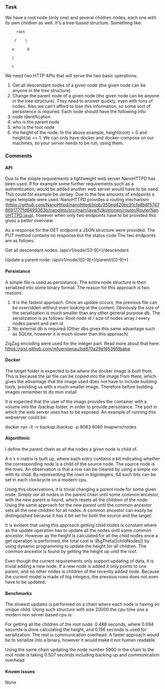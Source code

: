 ### Task

We have a root node (only one) and several children nodes, each one with its own children as well. It's a tree-based structure. 
Something like:

         root

        /    \

       a      b

       |

       c

We need two HTTP APIs that will serve the two basic operations:
1) Get all descendant nodes of a given node (the given node can be anyone in the tree structure).
2) Change the parent node of a given node (the given node can be anyone in the tree structure).
They need to answer quickly, even with tons of nodes. Also,we can't afford to lose this information, so some sort of persistence is required.
Each node should have the following info:
1) node identification
2) who is the parent node
3) who is the root node
4) the height of the node. In the above example, height(root) = 0 and height(a) == 1.
We can only have docker and docker-compose on our machines, so your server needs to be run, using them.

### Comments

#### API

Due to the simple requirements a lightweight web server NanoHTTPD has been used. If for example some further requirements such 
as a authentication, would be added another web server would have to be used. This could for example be Jersey. 
Due to the few amounts of endpoints a regex template were used. NanoHTTPD provides a routing mechanism 
(https://github.com/NanoHttpd/nanohttpd/blob/350ed420bc91cfa8b6f57478691777fd6499363b/nanolets/src/main/java/fi/iki/elonen/router/RouterNanoHTTPD.java), 
however when only two endpoints have to be provided this gives a better overview. 

As a response for the GET endpoint a JSON structure were provided. The PUT method contains no response but the status code
The two endpoints are as follows:  

Get all descendant nodes: /api/v1/node/([0-9]+)/descendant

Update a parent node: /api/v1/node/([0-9]+)/parent/([0-9]+)

#### Persistance

A simple file is used as persistance. The entire node structure is then serialized into some binary format. 
The reason for this approach is two reasons: 

1. It is the fastest approach. Once an update occurs, the previous file can be overridden without even looking at the content.
Obviously the size of the serialization is much smaller than any other general purpose db. 
The serialization is as follows: Root node id / size of nodes array / every nodes parent and own id
2. No external db is required (Other dbs gives this same advantage such as SQLite, however it is much slower than this approach)

ZigZag encoding were used for the integer part. Read more about that here: https://gist.github.com/mfuerstenau/ba870a29e16536fdbaba

#### Docker

The target folder is expected to be where the docker image is built from. This is because the jar file can be copied into the 
image from there, which gives the advantage that the image used does not have to include building tools, providing us with
a much smaller image. Therefore before building images remember to do mvn install

It is expected that the user of the image provides the container with a volume into the /backup folder, in order to provide persistance. The port 
in which the web server uses has to be exposed. An example of running this webserver could be: 

docker run -it -v backup:/backup -p 8083:8080 lmapwns/nodes

#### Algorithmic

I define the parent chain as all the nodes a given node is child of.

A n x n matrix is built up, where each entry contains a bit indicating whether the corresponding node is a child of the source node. 
The source node is the rows. An observation is that a row can be cleared by using a simple xor with its child. By representing the
 rows in bigintegers, 64 such bits can be set in each clockcycle on a modern cpu. 
 
Using this observations, it is trivial changing a parent node for some given node. Simply xor all nodes in the parent chain until some common
ancestor, with the new parent is found, which resets all the children of the node. Using the same approach for the new
parent until the common ancestor sets all the new children for all nodes. 
A common ancestor can easily be distinguished because it has it bit set for both the source and the target.

It is evident that using this approach getting child nodes is constant where as the update
operation has to update all the nodes until some common ancestor. However as the height is calculated for all the 
child nodes once a get operation is performed, the total cost is \BigTheta(|childNodes|) by using dynamic programming
to update the height for all children. The common ancestor is found by getting the height up until the root.

Even though the current requirements only support updating of data, it is trivial adding a new node.
If a new node is added it only points to one parent, and no other nodes is children of the recently added node.
Because the current model is made of big integers, the previous rows does not even have to be updated.

#### Benchmarks

The slowest updates is performed on a chain where each node is having on unique child. Using such structure with size 20000 the cpu time one 
a modern non server based cpu is:

For getting all the children of the root node: 0.488 seconds, where 0.094 seconds is done calculating the height, and 0.156
seconds is used for serialization. The rest is communication overhead. A faster approach would be to serialize into a binary,
however it would make it not human readable.

Using the same chain updating the node number 5000 in the chain to the root node is taking 0.507 seconds including backing up and
communication overhead

#### Known issues

None
